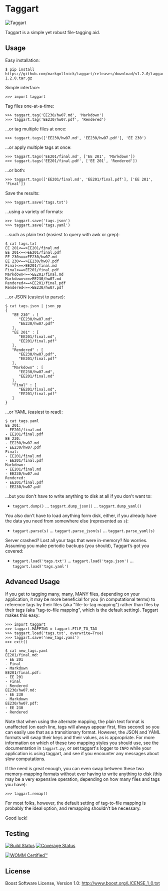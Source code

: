﻿Taggart
=======

![Taggart](http://content.screencast.com/users/markgollnick/folders/Jing/media/31dd044b-f409-439d-947b-c9baa0499800/taggart.png)

Taggart is a simple yet robust file-tagging aid.


Usage
-----

Easy installation:

    $ pip install https://github.com/markgollnick/taggart/releases/download/v1.2.0/taggart-1.2.0.tar.gz

Simple interface:

    >>> import taggart

Tag files one-at-a-time:

    >>> taggart.tag('EE230/hw07.md', 'Markdown')
    >>> taggart.tag('EE230/hw07.pdf', 'Rendered')

…or tag multiple files at once:

    >>> taggart.tags(['EE230/hw07.md', 'EE230/hw07.pdf'], 'EE 230')

…or apply multiple tags at once:

    >>> taggart.tags('EE201/final.md', ['EE 201', 'Markdown'])
    >>> taggart.tags('EE201/final.pdf', ['EE 201', 'Rendered'])

…or both:

    >>> taggart.tags(['EE201/final.md', 'EE201/final.pdf'], ['EE 201', 'Final'])

Save the results:

    >>> taggart.save('tags.txt')

…using a variety of formats:

    >>> taggart.save('tags.json')
    >>> taggart.save('tags.yaml')

…such as plain text (easiest to query with awk or grep):

    $ cat tags.txt
    EE 201<==>EE201/final.md
    EE 201<==>EE201/final.pdf
    EE 230<==>EE230/hw07.md
    EE 230<==>EE230/hw07.pdf
    Final<==>EE201/final.md
    Final<==>EE201/final.pdf
    Markdown<==>EE201/final.md
    Markdown<==>EE230/hw07.md
    Rendered<==>EE201/final.pdf
    Rendered<==>EE230/hw07.pdf

…or JSON (easiest to parse):

    $ cat tags.json | json_pp
    {
       "EE 230" : [
          "EE230/hw07.md",
          "EE230/hw07.pdf"
       ],
       "EE 201" : [
          "EE201/final.md",
          "EE201/final.pdf"
       ],
       "Rendered" : [
          "EE230/hw07.pdf",
          "EE201/final.pdf"
       ],
       "Markdown" : [
          "EE230/hw07.md",
          "EE201/final.md"
       ],
       "Final" : [
          "EE201/final.md",
          "EE201/final.pdf"
       ]
    }

…or YAML (easiest to read):

    $ cat tags.yaml
    EE 201:
    - EE201/final.md
    - EE201/final.pdf
    EE 230:
    - EE230/hw07.md
    - EE230/hw07.pdf
    Final:
    - EE201/final.md
    - EE201/final.pdf
    Markdown:
    - EE201/final.md
    - EE230/hw07.md
    Rendered:
    - EE201/final.pdf
    - EE230/hw07.pdf

…but you don't have to write anything to disk at all if you don't want to:

- `taggart.dump()` … `taggart.dump_json()` … `taggart.dump_yaml()`

You also don't have to load anything form disk, either, if you already have the
data you need from somewhere else (represented as `s`):

- `taggart.parse(s)` … `taggart.parse_json(s)` … `taggart.parse_yaml(s)`

Server crashed? Lost all your tags that were in-memory? No worries. Assuming
you make periodic backups (you should), Taggart’s got you covered:

- `taggart.load('tags.txt')` …
  `taggart.load('tags.json')` …
  `taggart.load('tags.yaml')`


Advanced Usage
--------------

If you get to tagging many, many, MANY files, depending on your application, it
may be more beneficial for you (in computational terms) to reference tags by
their files (aka "file-to-tag mapping") rather than files by their tags (aka
"tag-to-file mapping", which is the default setting). Taggart makes this easy:

    >>> import taggart
    >>> taggart.MAPPING = taggart.FILE_TO_TAG
    >>> taggart.load('tags.txt', overwrite=True)
    >>> taggart.save('new_tags.yaml')
    >>> exit()

    $ cat new_tags.yaml
    EE201/final.md:
    - EE 201
    - Final
    - Markdown
    EE201/final.pdf:
    - EE 201
    - Final
    - Rendered
    EE230/hw07.md:
    - EE 230
    - Markdown
    EE230/hw07.pdf:
    - EE 230
    - Rendered

Note that when using the alternate mapping, the plain text format is unaffected
(on each line, tags will always appear first, files second) so you can easily
use that as a transitionary format. However, the JSON and YAML formats *will*
swap their keys and their values, as is appropriate. For more information on
which of these two mapping styles you should use, see the documentation in
`taggart.py`, or set taggart's logger to `INFO` while your application is using
taggart, and see if you encounter any messages about slow computations.

If the need is great enough, you can even swap between these two memory-mapping
formats without ever having to write anything to disk (this may be a very
expensive operation, depending on how many files and tags you have):

    >>> taggart.remap()

For most folks, however, the default setting of tag-to-file mapping is probably
the ideal option, and remapping shouldn’t be necessary.

Good luck!


Testing
-------

[![Build Status](https://travis-ci.org/markgollnick/taggart.svg?branch=master)](https://travis-ci.org/markgollnick/taggart)
[![Coverage Status](https://img.shields.io/coveralls/markgollnick/taggart.svg)](https://coveralls.io/r/markgollnick/taggart)

[![WOMM Certified™](http://content.screencast.com/users/markgollnick/folders/Jing/media/19ea7b38-4a94-450c-9190-3e5115ebe1c4/womm.png)](http://blog.codinghorror.com/the-works-on-my-machine-certification-program/)


License
-------

Boost Software License, Version 1.0: <http://www.boost.org/LICENSE_1_0.txt>
